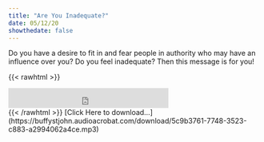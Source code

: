```yaml
---
title: "Are You Inadequate?"
date: 05/12/20
showthedate: false
---
```


Do you have a desire to fit in and fear people in authority who may have an influence over you? Do you feel inadequate? Then this message is for you!
<!--more-->
{{< rawhtml >}}
<iframe width='320px' height='40px' src='http://www.audioacrobat.com/tplay/Bd46f1a8d9aa4e7a26625d74b5358a2b2Nh0vFTYGJjkqCxxeRWpeZVBUVVVJSBYEPUgSeDZ+UFA' frameBorder='0'></iframe><br>
{{< /rawhtml >}}
[Click Here to download&hellip;](https://buffystjohn.audioacrobat.com/download/5c9b3761-7748-3523-c883-a2994062a4ce.mp3)